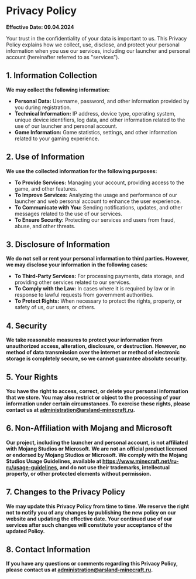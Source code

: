 # Privacy Policy

**Effective Date: 09.04.2024**

Your trust in the confidentiality of your data is important to us. This Privacy Policy explains how we collect, use, disclose, and protect your personal information when you use our services, including our launcher and personal account (hereinafter referred to as "services").

## 1. Information Collection
**We may collect the following information:**

- **Personal Data:** Username, password, and other information provided by you during registration.
- **Technical Information:** IP address, device type, operating system, unique device identifiers, log data, and other information related to the use of our launcher and personal account.
- **Game Information:** Game statistics, settings, and other information related to your gaming experience.

## 2. Use of Information
**We use the collected information for the following purposes:**

- **To Provide Services:** Managing your account, providing access to the game, and other features.
- **To Improve Services:** Analyzing the usage and performance of our launcher and web personal account to enhance the user experience.
- **To Communicate with You:** Sending notifications, updates, and other messages related to the use of our services.
- **To Ensure Security:** Protecting our services and users from fraud, abuse, and other threats.

## 3. Disclosure of Information
**We do not sell or rent your personal information to third parties. However, we may disclose your information in the following cases:**

- **To Third-Party Services:** For processing payments, data storage, and providing other services related to our services.
- **To Comply with the Law:** In cases where it is required by law or in response to lawful requests from government authorities.
- **To Protect Rights:** When necessary to protect the rights, property, or safety of us, our users, or others.

## 4. Security
**We take reasonable measures to protect your information from unauthorized access, alteration, disclosure, or destruction. However, no method of data transmission over the internet or method of electronic storage is completely secure, so we cannot guarantee absolute security.**

## 5. Your Rights
**You have the right to access, correct, or delete your personal information that we store. You may also restrict or object to the processing of your information under certain circumstances. To exercise these rights, please contact us at administration@arsland-minecraft.ru.**

## 6. Non-Affiliation with Mojang and Microsoft
**Our project, including the launcher and personal account, is not affiliated with Mojang Studios or Microsoft. We are not an official product licensed or endorsed by Mojang Studios or Microsoft. We comply with the Mojang Studios Usage Guidelines, available at https://www.minecraft.net/ru-ru/usage-guidelines, and do not use their trademarks, intellectual property, or other protected elements without permission.**

## 7. Changes to the Privacy Policy
**We may update this Privacy Policy from time to time. We reserve the right not to notify you of any changes by publishing the new policy on our website and updating the effective date. Your continued use of our services after such changes will constitute your acceptance of the updated Policy.**

## 8. Contact Information
**If you have any questions or comments regarding this Privacy Policy, please contact us at administration@arsland-minecraft.ru.**